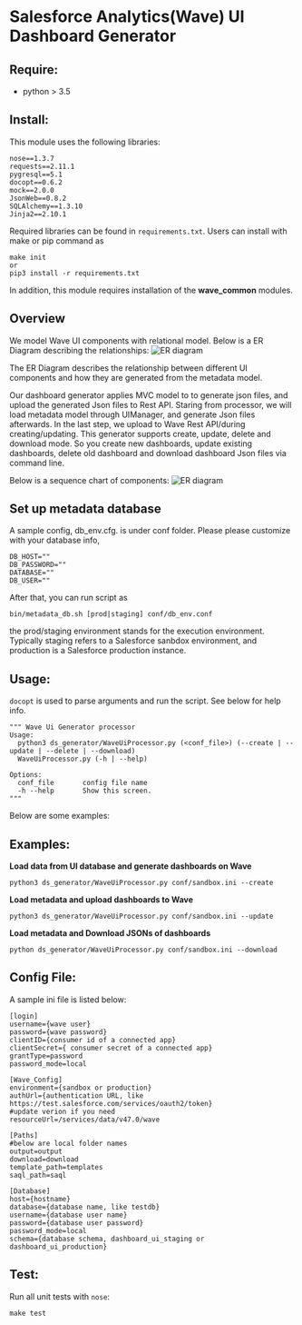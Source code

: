# Salesforce Analytics(Wave) UI Dashboard Generator

## Require:
* python > 3.5

## Install:
This module uses the following libraries:
```
nose==1.3.7
requests==2.11.1
pygresql==5.1
docopt==0.6.2
mock==2.0.0
JsonWeb==0.8.2
SQLAlchemy==1.3.10
Jinja2==2.10.1
```

Required libraries can be found in `requirements.txt`. Users can install with make or pip command as
```
make init
or 
pip3 install -r requirements.txt
```

In addition, this module requires installation of the **wave_common** modules.


## Overview
We model Wave UI components with relational model. Below is a ER Diagram describing the relationships: 
![ER diagram](https://git.soma.salesforce.com/infra-insights/wavekit/blob/master/dashboard-generator/er_diagram_cts.png)

The ER Diagram describes the relationship between different UI components and how they are generated from the metadata model.


Our dashboard generator applies MVC model to to generate json files, and upload the generated Json files to Rest API.  Staring from processor, we will load metadata model through UIManager, and generate Json files afterwards. In the last step, we upload to Wave Rest API/during creating/updating. This generator supports create, update, delete and download mode. So you create new dashboards, update existing dashboards, delete old dashboard and download dashboard Json files via command line. 

Below is a sequence chart of components:
![ER diagram](https://git.soma.salesforce.com/infra-insights/wavekit/blob/master/dashboard-generator/wave_diagram.jpg)

## Set up metadata database

A sample config, db_env.cfg. is under conf folder. Please please customize with your database info, 
``` 
DB_HOST=""
DB_PASSWORD=""
DATABASE=""
DB_USER=""
```
After that, you can run script as 
```
bin/metadata_db.sh [prod|staging] conf/db_env.conf

```

the prod/staging environment stands for the execution environment. Typically staging refers to a Salesforce sanbdox environment, and production is a Salesforce production instance.

## Usage:
`docopt` is used to parse arguments and run the script. See below for
help info.

```
""" Wave Ui Generator processor
Usage:
  python3 ds_generator/WaveUiProcessor.py (<conf_file>) (--create | --update | --delete | --download)
  WaveUiProcessor.py (-h | --help)

Options:
  conf_file       config file name
  -h --help       Show this screen.
"""
```

Below are some examples:

## Examples:
**Load data from UI database and generate dashboards on Wave**
```
python3 ds_generator/WaveUiProcessor.py conf/sandbox.ini --create
```

**Load metadata and upload dashboards to Wave**
```
python3 ds_generator/WaveUiProcessor.py conf/sandbox.ini --update
```

**Load metadata and Download JSONs of dashboards**
```
python ds_generator/WaveUiProcessor.py conf/sandbox.ini --download
```

## Config File:
A sample ini file is listed below:
```
[login]
username={wave user}
password={wave password}
clientID={consumer id of a connected app}
clientSecret={ consumer secret of a connected app}
grantType=password
password_mode=local

[Wave_Config]
environment={sandbox or production}
authUrl={authentication URL, like https://test.salesforce.com/services/oauth2/token}
#update verion if you need
resourceUrl=/services/data/v47.0/wave

[Paths]
#below are local folder names
output=output
download=download
template_path=templates
saql_path=saql

[Database]
host={hostname}
database={database name, like testdb}
username={database user name}
password={database user password}
password_mode=local
schema={database schema, dashboard_ui_staging or dashboard_ui_production}
```

## Test:
Run all unit tests with `nose`:
```
make test
```
